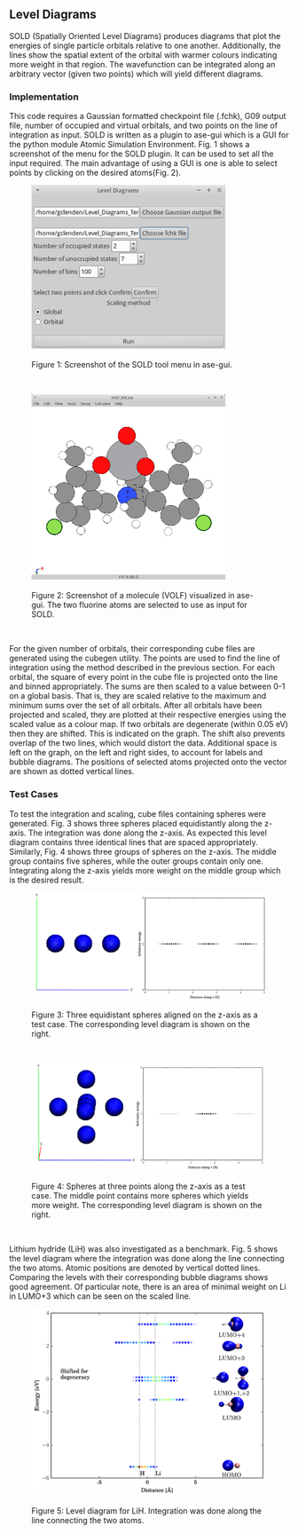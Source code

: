 Level Diagrams
--------------

SOLD (Spatially Oriented Level Diagrams) produces diagrams that plot the
energies of single particle orbitals relative to one another.
Additionally, the lines show the spatial extent of the orbital with
warmer colours indicating more weight in that region. The wavefunction
can be integrated along an arbitrary vector (given two points) which will yield different diagrams.

### Implementation

This code requires a Gaussian formatted checkpoint file (.fchk), G09 output file, number of occupied and virtual orbitals, and two points on the line of integration as input. SOLD is written as a plugin to ase-gui which is a GUI for the python module Atomic Simulation Environment. Fig. 1 shows a screenshot of the menu for the SOLD plugin. It can be used to set all the input required. The main advantage of using a GUI is one is able to select points by clicking on the desired atoms(Fig. 2). 

<figure>
<img src="Image_Files/SOLD_GUI.png" width="350">
<figcaption> <br>Figure 1: Screenshot of the SOLD tool menu in ase-gui. </figcaption>
</figure>
<br>
<figure>
<img src="Image_Files/ASE_GUI_VOLF.png" width="350">
<figcaption> <br>Figure 2: Screenshot of a molecule (VOLF) visualized in ase-gui. The two fluorine atoms are selected to use as input for SOLD. </figcaption>
</figure>
<br>

For the given number of orbitals, their corresponding cube files are generated using the cubegen utility. The points are used to find the line of integration using the method described in the previous section. For each orbital,  the square of every point in the cube file is projected onto the line and binned appropriately. The sums are then scaled to a value between 0-1 on a global basis. That is, they are scaled relative to the maximum and minimum sums over the set of all orbitals. After all orbitals have been projected and scaled, they are plotted at their respective energies using the scaled value as a colour map. If two orbitals are degenerate (within 0.05 eV) then they are shifted. This is indicated on the graph. The shift also prevents overlap of the two lines, which would distort the data. Additional space is left on the graph, on the left and right sides, to account for labels and bubble diagrams. The positions of selected atoms projected onto the vector are shown as dotted vertical lines.

### Test Cases

To test the integration and scaling, cube files containing spheres were
generated. Fig. 3 shows three spheres placed
equidistantly along the z-axis. The integration was done along the
z-axis. As expected this level diagram contains three identical lines
that are spaced appropriately. Similarly, Fig. 4 shows
three groups of spheres on the z-axis. The middle group contains five
spheres, while the outer groups contain only one. Integrating along the
z-axis yields more weight on the middle group which is the desired
result.

<figure>
<img src="Image_Files/Level_diagram_spheres_001.png" width="550">
<figcaption> <br>Figure 3: Three equidistant spheres aligned on the z-axis as a test case. The corresponding level diagram is shown on the right. </figcaption>
</figure>
<br>
<figure>
<img src="Image_Files/Level_diagram_spheres_151.png" width="550">
<figcaption> <br>Figure 4: Spheres at three points along the z-axis as a test case. The middle point contains more spheres which yields more weight. The corresponding level diagram is shown on the right. </figcaption>
</figure>
<br>

Lithium hydride (LiH) was also investigated as a benchmark. Fig. 5 shows the level diagram where the integration was done along the line connecting the two atoms. Atomic positions are denoted by vertical dotted lines. Comparing the levels with their corresponding bubble diagrams shows good agreement. Of particular note, there is an area of minimal weight on Li in LUMO+3 which can be seen on the scaled line. 

<figure>
<img src="Image_Files/Level_diagram_LiH_SOLD.png" width="550">
<figcaption> <br>Figure 5: Level diagram for LiH. Integration was done along the line connecting the two atoms. </figcaption>
</figure>
